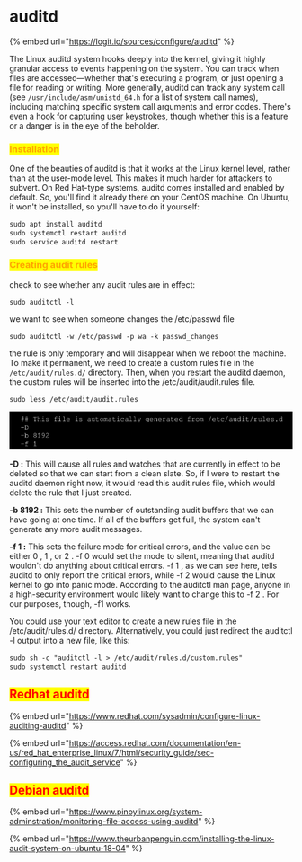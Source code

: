 # auditd

{% embed url="https://logit.io/sources/configure/auditd" %}

The Linux auditd system hooks deeply into the kernel, giving it highly granular access to events happening on the system. You can track when files are accessed—whether that's executing a program, or just opening a file for reading or writing. More generally, auditd can track any system call (see `/usr/include/asm/unistd_64.h` for a list of system call names), including matching specific system call arguments and error codes. There's even a hook for capturing user keystrokes, though whether this is a feature or a danger is in the eye of the beholder.



### <mark style="color:orange;">Installation</mark>

One of the beauties of auditd is that it works at the Linux kernel level, rather than at the user-mode level. This makes it much harder for attackers to subvert. On Red Hat-type systems, auditd comes installed and enabled by default. So, you'll find it already there on your CentOS machine. On Ubuntu, it won't be installed, so you'll have to do it yourself:

```
sudo apt install auditd
sudo systemctl restart auditd
sudo service auditd restart
```

### <mark style="color:orange;">Creating audit rules</mark>

check to see whether any audit rules are in effect:

```
sudo auditctl -l
```

we want to see when someone changes the /etc/passwd file

```
sudo auditctl -w /etc/passwd -p wa -k passwd_changes
```

the rule is only temporary and will disappear when we reboot the machine. To make it permanent, we need to create a custom rules file in the `/etc/audit/rules.d/` directory. Then, when you restart the auditd daemon, the custom rules will be inserted into the /etc/audit/audit.rules file.

```
sudo less /etc/audit/audit.rules
```

![](<../../../.gitbook/assets/image (20) (1) (1) (1) (1).png>)

**-D :** This will cause all rules and watches that are currently in effect to be deleted so that we can start from a clean slate. So, if I were to restart the auditd daemon right now, it would read this audit.rules file, which would delete the rule that I just created.

**-b 8192 :** This sets the number of outstanding audit buffers that we can have going at one time. If all of the buffers get full, the system can't generate any more audit messages.

**-f 1 :** This sets the failure mode for critical errors, and the value can be either 0 , 1 , or 2 . -f 0 would set the mode to silent, meaning that auditd wouldn't do anything about critical errors. -f 1 , as we can see here, tells auditd to only report the critical errors, while -f 2 would cause the Linux kernel to go into panic mode. According to the auditctl man page, anyone in a high-security environment would likely want to change this to -f 2 . For our purposes, though, -f1 works.

You could use your text editor to create a new rules file in the /etc/audit/rules.d/ directory. Alternatively, you could just redirect the auditctl -l output into a new file, like this:

```
sudo sh -c "auditctl -l > /etc/audit/rules.d/custom.rules"
sudo systemctl restart auditd
```



## <mark style="color:red;">Redhat auditd</mark>

{% embed url="https://www.redhat.com/sysadmin/configure-linux-auditing-auditd" %}

{% embed url="https://access.redhat.com/documentation/en-us/red_hat_enterprise_linux/7/html/security_guide/sec-configuring_the_audit_service" %}

## <mark style="color:red;">Debian auditd</mark>

{% embed url="https://www.pinoylinux.org/system-adminstration/monitoring-file-access-using-auditd" %}

{% embed url="https://www.theurbanpenguin.com/installing-the-linux-audit-system-on-ubuntu-18-04" %}
